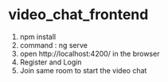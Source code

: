 # video_chat_frontend

1. npm install
2. command : ng serve
3. open http://localhost:4200/ in the browser
4. Register and Login
5. Join same room to start the video chat